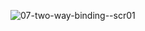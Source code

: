 ![07-two-way-binding--scr01](https://github.com/zarail/React-Practice-Projects/assets/122231647/e86bc692-f696-4e11-bff8-189c7cd64e1e)
